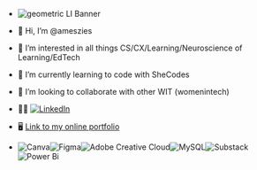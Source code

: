 
- ![geometric LI Banner](https://github.com/ameszies/ameszies/assets/151195398/51dcd7bc-b522-4228-b7e2-a0a6c3cea872)
- 👋 Hi, I’m @ameszies
- 👀 I’m interested in all things CS/CX/Learning/Neuroscience of Learning/EdTech
- 🌱 I’m currently learning to code with SheCodes
- 💞️ I’m looking to collaborate with other WIT (womenintech)
- 🤝🏽 [![LinkedIn](https://www.linkedin.com/in/amywheldon)](https://www.linkedin.com/in/amywheldon)
- 🖥️ [Link to my online portfolio](www.amywheldon.com)


- ![Canva](https://img.shields.io/badge/Canva-%2300C4CC.svg?style=for-the-badge&logo=Canva&logoColor=white)![Figma](https://img.shields.io/badge/figma-%23F24E1E.svg?style=for-the-badge&logo=figma&logoColor=white)![Adobe Creative Cloud](https://img.shields.io/badge/Adobe%20Creative%20Cloud-DA1F26.svg?style=for-the-badge&logo=Adobe%20Creative%20Cloud&logoColor=white)![MySQL](https://img.shields.io/badge/mysql-%2300f.svg?style=for-the-badge&logo=mysql&logoColor=white)![Substack](https://img.shields.io/badge/Substack-%23006f5c.svg?style=for-the-badge&logo=substack&logoColor=FF6719)![Power Bi](https://img.shields.io/badge/power_bi-F2C811?style=for-the-badge&logo=powerbi&logoColor=black)

<!---
ameszies/ameszies is a ✨ special ✨ repository because its `README.md` (this file) appears on your GitHub profile.
You can click the Preview link to take a look at your changes.
--->
